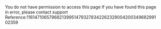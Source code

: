 You do not have permission to access this page If you have found this page in error, please contact support Reference:116147106579682139951479327834226232900420034968299102359